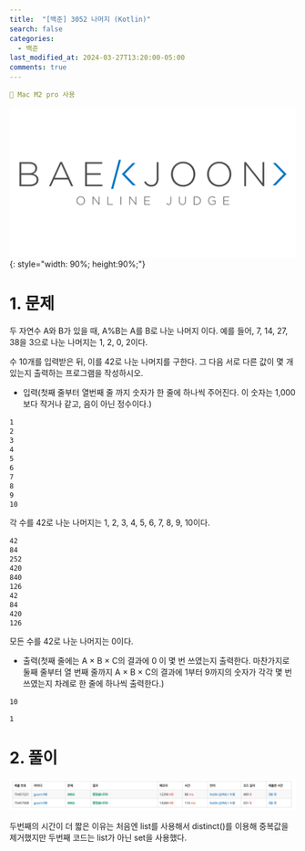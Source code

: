 ```yaml
---
title:  "[백준] 3052 나머지 (Kotlin)"
search: false
categories: 
  - 백준
last_modified_at: 2024-03-27T13:20:00-05:00
comments: true 
---
```

```yaml
📌 Mac M2 pro 사용
```
<!--
블럭 사용법
 ```yaml
```
!-->

<!-- 
[Ruby install](https://rubyinstaller.org/downloads/) 하이퍼 링크
![rubyinstaller](/assets/image/Jekll-minimal_mistakes/rubyinstaller.PNG) 이미지
<mark style='background-color: #fff5b1'>...</mark><br> 형광팬처리
<script src="https://gist.github.com/heui-yong/9f6cd0c69c8780228cbee7c9b324b2f8.js"></script> 소스코드
--> 

![BeakJoon-logo](/assets/image/BeakJoon/BaekJoon.png){: style="width: 90%; height:90%;"}

<h1>1. 문제</h1>
두 자연수 A와 B가 있을 때, A%B는 A를 B로 나눈 나머지 이다. 예를 들어, 7, 14, 27, 38을 3으로 나눈 나머지는 1, 2, 0, 2이다. 

수 10개를 입력받은 뒤, 이를 42로 나눈 나머지를 구한다. 그 다음 서로 다른 값이 몇 개 있는지 출력하는 프로그램을 작성하시오.<br>


  - 입력(첫째 줄부터 열번째 줄 까지 숫자가 한 줄에 하나씩 주어진다. 이 숫자는 1,000보다 작거나 같고, 음이 아닌 정수이다.)
  ```text
  1
  2
  3
  4
  5
  6
  7
  8
  9
  10  
  ```
  각 수를 42로 나눈 나머지는 1, 2, 3, 4, 5, 6, 7, 8, 9, 10이다.<br>
  ```text
  42
  84
  252
  420
  840
  126
  42
  84
  420
  126  
  ```
  모든 수를 42로 나눈 나머지는 0이다.<br>

  - 출력(첫째 줄에는 A × B × C의 결과에 0 이 몇 번 쓰였는지 출력한다. 마찬가지로 둘째 줄부터 열 번째 줄까지 A × B × C의 결과에 1부터 9까지의 숫자가 각각 몇 번 쓰였는지 차례로 한 줄에 하나씩 출력한다.)
  ```text
  10
  ```
  ```text
  1
  ```

<h1>2. 풀이</h1>
<script src="https://gist.github.com/heui-yong/15385b611ab81524139360f9d1030a8c.js"></script>

![beakjoon-1](/assets/image/beak_joon_3052/beak_joon_3052_1.png)<br>

두번째의 시간이 더 짧은 이유는 처음엔 list를 사용해서 distinct()를 이용해 중복값을 제거했지만 두번째 코드는 list가 아닌 set을 사용했다. 
